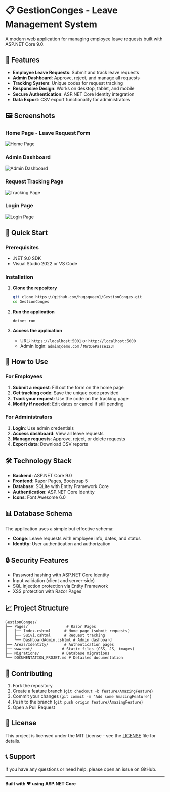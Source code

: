 # 📋 GestionConges - Leave Management System

A modern web application for managing employee leave requests built with ASP.NET Core 9.0.

## 🎯 Features

- **Employee Leave Requests**: Submit and track leave requests
- **Admin Dashboard**: Approve, reject, and manage all requests
- **Tracking System**: Unique codes for request tracking
- **Responsive Design**: Works on desktop, tablet, and mobile
- **Secure Authentication**: ASP.NET Core Identity integration
- **Data Export**: CSV export functionality for administrators

## 🖼️ Screenshots

### Home Page - Leave Request Form
![Home Page](https://via.placeholder.com/800x400/007bff/ffffff?text=Home+Page+-+Leave+Request+Form)

### Admin Dashboard
![Admin Dashboard](https://via.placeholder.com/800x400/28a745/ffffff?text=Admin+Dashboard)

### Request Tracking Page
![Tracking Page](https://via.placeholder.com/800x400/ffc107/000000?text=Request+Tracking+Page)

### Login Page
![Login Page](https://via.placeholder.com/800x400/6c757d/ffffff?text=Login+Page)

## 🚀 Quick Start

### Prerequisites
- .NET 9.0 SDK
- Visual Studio 2022 or VS Code

### Installation

1. **Clone the repository**
   ```bash
   git clone https://github.com/hugsqueen1/GestionConges.git
   cd GestionConges
   ```

2. **Run the application**
   ```bash
   dotnet run
   ```

3. **Access the application**
   - URL: `https://localhost:5001` or `http://localhost:5000`
   - Admin login: `admin@demo.com` / `MotDePasse123!`

## 📱 How to Use

### For Employees
1. **Submit a request**: Fill out the form on the home page
2. **Get tracking code**: Save the unique code provided
3. **Track your request**: Use the code on the tracking page
4. **Modify if needed**: Edit dates or cancel if still pending

### For Administrators
1. **Login**: Use admin credentials
2. **Access dashboard**: View all leave requests
3. **Manage requests**: Approve, reject, or delete requests
4. **Export data**: Download CSV reports

## 🛠️ Technology Stack

- **Backend**: ASP.NET Core 9.0
- **Frontend**: Razor Pages, Bootstrap 5
- **Database**: SQLite with Entity Framework Core
- **Authentication**: ASP.NET Core Identity
- **Icons**: Font Awesome 6.0

## 📊 Database Schema

The application uses a simple but effective schema:
- **Conge**: Leave requests with employee info, dates, and status
- **Identity**: User authentication and authorization

## 🔒 Security Features

- Password hashing with ASP.NET Core Identity
- Input validation (client and server-side)
- SQL injection protection via Entity Framework
- XSS protection with Razor Pages

## 📈 Project Structure

```
GestionConges/
├── Pages/                 # Razor Pages
│   ├── Index.cshtml      # Home page (submit requests)
│   ├── Suivi.cshtml      # Request tracking
│   └── DashboardAdmin.cshtml # Admin dashboard
├── Areas/Identity/       # Authentication pages
├── wwwroot/             # Static files (CSS, JS, images)
├── Migrations/          # Database migrations
└── DOCUMENTATION_PROJET.md # Detailed documentation
```

## 🤝 Contributing

1. Fork the repository
2. Create a feature branch (`git checkout -b feature/AmazingFeature`)
3. Commit your changes (`git commit -m 'Add some AmazingFeature'`)
4. Push to the branch (`git push origin feature/AmazingFeature`)
5. Open a Pull Request

## 📄 License

This project is licensed under the MIT License - see the [LICENSE](LICENSE) file for details.

## 📞 Support

If you have any questions or need help, please open an issue on GitHub.

---

**Built with ❤️ using ASP.NET Core** 